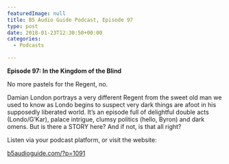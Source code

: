```yaml
---
featuredImage: null
title: B5 Audio Guide Podcast, Episode 97
type: post
date: 2018-01-23T12:30:50+00:00
categories:
  - Podcasts

---
```


**Episode 97: In the Kingdom of the Blind**

No more pastels for the Regent, no.

Damian London portrays a very different Regent from the sweet old man we used to know as Londo begins to suspect very dark things are afoot in his supposedly liberated world. It’s an episode full of delightful double acts (Londo/G’Kar), palace intrigue, clumsy politics (hello, Byron) and dark omens. But is there a STORY here? And if not, is that all right?

Listen via your podcast platform, or visit the website:

[b5audioguide.com/?p=1091](b5audioguide.com/?p=1091 "B5 Audio Guide: EPISODE 97: “IN THE KINGDOM OF THE BLIND”")